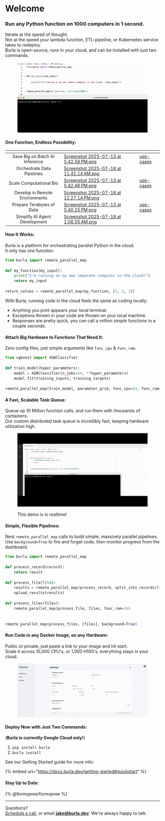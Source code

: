 # Welcome

### Run any Python function on 1000 computers in 1 second.

Iterate at the speed of thought.\
Not at the speed your lambda function, ETL-pipeline, or Kubernetes service takes to redeploy.\
Burla is open-source, runs in your cloud, and can be installed with just two commands.

<figure><img src=".gitbook/assets/main_demo.gif" alt=""><figcaption></figcaption></figure>

#### One Function, Endless Possibility:

<table data-view="cards"><thead><tr><th align="center"></th><th data-hidden data-card-cover data-type="files"></th><th data-hidden data-card-target data-type="content-ref"></th></tr></thead><tbody><tr><td align="center">Save Big on Batch AI Inference</td><td><a href=".gitbook/assets/Screenshot 2025-07-13 at 5.42.56 PM.png">Screenshot 2025-07-13 at 5.42.56 PM.png</a></td><td><a href="use-cases/">use-cases</a></td></tr><tr><td align="center">Orchestrate Data Pipelines</td><td><a href=".gitbook/assets/Screenshot 2025-07-16 at 11.41.14 AM.png">Screenshot 2025-07-16 at 11.41.14 AM.png</a></td><td></td></tr><tr><td align="center">Scale Computational Bio</td><td><a href=".gitbook/assets/Screenshot 2025-07-13 at 5.42.46 PM.png">Screenshot 2025-07-13 at 5.42.46 PM.png</a></td><td><a href="use-cases/">use-cases</a></td></tr><tr><td align="center">Develop in Remote Environments</td><td><a href=".gitbook/assets/Screenshot 2025-07-16 at 12.27.14 PM.png">Screenshot 2025-07-16 at 12.27.14 PM.png</a></td><td></td></tr><tr><td align="center">Prepare Terabytes of Data</td><td><a href=".gitbook/assets/Screenshot 2025-07-13 at 5.40.15 PM.png">Screenshot 2025-07-13 at 5.40.15 PM.png</a></td><td><a href="use-cases/">use-cases</a></td></tr><tr><td align="center">Simplify AI Agent Development</td><td><a href=".gitbook/assets/Screenshot 2025-07-18 at 1.06.55 AM.png">Screenshot 2025-07-18 at 1.06.55 AM.png</a></td><td></td></tr></tbody></table>

#### How It Works:

Burla is a platform for orchestrating parallel Python in the cloud.\
It only has one function:

```python
from burla import remote_parallel_map

def my_function(my_input):
    print("I'm running on my own separate computer in the cloud!")
    return my_input
    
return_values = remote_parallel_map(my_function, [1, 2, 3])
```

With Burla, running code in the cloud feels the same as coding locally:

* Anything you print appears your local terminal.
* Exceptions thrown in your code are thrown on your local machine.
* Responses are pretty quick, you can call a million simple functions in a couple seconds.

#### Attach Big Hardware to Functions That Need It:

Zero config files, just simple arguments like `func_cpu` & `func_ram`.

```python
from xgboost import XGBClassifier

def train_model(hyper_parameters):
    model = XGBClassifier(n_jobs=64, **hyper_parameters)
    model.fit(training_inputs, training_targets)
    
remote_parallel_map(train_model, parameter_grid, func_cpu=64, func_ram=256)
```

#### A Fast, Scalable Task Queue:

Queue up 10 Million function calls, and run them with thousands of containers.\
Our custom distributed task queue is incredibly fast, keeping hardware utilization high.

<figure><img src=".gitbook/assets/queue_demo.gif" alt=""><figcaption><p>This demo is in realtime!</p></figcaption></figure>

#### Simple, Flexible Pipelines:

Nest `remote_parallel_map` calls to build simple, massively parallel pipelines.\
Use `background=True` to fire and forget code, then monitor progress from the dashboard.

```python
from burla import remote_parallel_map

def process_record(record):
    return result

def process_file(file):
    results = remote_parallel_map(process_record, split_into_records(file))
    upload_results(results)

def process_files(files):
    remote_parallel_map(process_file, files, func_ram=16)
    

remote_parallel_map(process_files, [files], background=True)
```

#### Run Code in any Docker Image, on any Hardware:

Public or private, just paste a link to your image and hit start.\
Scale it across 10,000 CPU's, or 1,000 H100's, everything stays in your cloud.

<figure><img src=".gitbook/assets/settings_demo.gif" alt=""><figcaption></figcaption></figure>

#### Deploy Now with Just Two Commands:

(**Burla is currently Google Cloud only!**)

1. `pip install burla`
2. `burla install`

See our Getting Started guide for more info:

{% embed url="https://docs.burla.dev/getting-started#quickstart" %}

&#x20;

#### Stay Up to Date:

{% @formspree/formspree %}

&#x20;

***

Questions?\
[Schedule a call](http://cal.com/jakez/burla), or email **jake@burla.dev**. We're always happy to talk.
